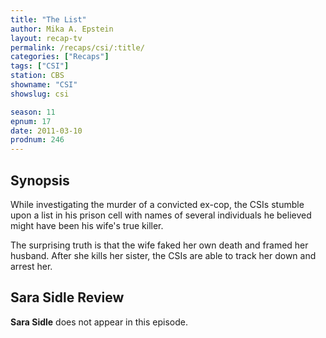 ```yaml
---
title: "The List"
author: Mika A. Epstein
layout: recap-tv
permalink: /recaps/csi/:title/
categories: ["Recaps"]
tags: ["CSI"]
station: CBS
showname: "CSI"
showslug: csi

season: 11
epnum: 17  
date: 2011-03-10
prodnum: 246  
---
```


## Synopsis

While investigating the murder of a convicted ex-cop, the CSIs stumble upon a list in his prison cell with names of several individuals he believed might have been his wife's true killer.

The surprising truth is that the wife faked her own death and framed her husband. After she kills her sister, the CSIs are able to track her down and arrest her.

## Sara Sidle Review

**Sara Sidle** does not appear in this episode.


